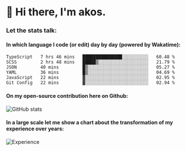 # 👋 Hi there, I'm akos. 


### Let the stats talk:


#### In which language I code (or edit) day by day (powered by Wakatime): 

<!--START_SECTION:waka-->

```text
TypeScript   7 hrs 46 mins   ███████████████░░░░░░░░░░   60.48 %
SCSS         2 hrs 48 mins   █████▒░░░░░░░░░░░░░░░░░░░   21.79 %
JSON         40 mins         █▒░░░░░░░░░░░░░░░░░░░░░░░   05.27 %
YAML         36 mins         █▒░░░░░░░░░░░░░░░░░░░░░░░   04.69 %
JavaScript   22 mins         ▓░░░░░░░░░░░░░░░░░░░░░░░░   02.95 %
Git Config   22 mins         ▓░░░░░░░░░░░░░░░░░░░░░░░░   02.94 %
```

<!--END_SECTION:waka-->

#### On my open-source contribution here on Github:
 
![GitHub stats](https://github-readme-stats.vercel.app/api?username=akosbalasko)

#### In a large scale let me show a chart about the transformation of my experience over years:   

![Experience](https://cr-skills-chart-widget.azurewebsites.net/api/api?username=akosbalasko)
